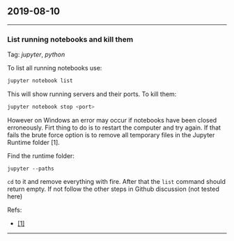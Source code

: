 ## 2019-08-10
---
### List running notebooks and kill them
Tag: *jupyter*, *python*

To list all running notebooks use:
```bash
jupyter notebook list
```
This will show running servers and their ports.  To kill them:
```bash
jupyter notebook stop <port> 
```
However on Windows an error may occur if notebooks have been closed erroneously. Firt thing to do is to restart the computer and try again. If that fails the brute force option is to remove all temporary files in the Jupyter Runtime folder [1].

Find the runtime folder:
```
jupyter --paths
``` 
`cd` to it and remove everything with fire. After that the `list` command should return empty. If not follow the other steps in Github discussion (not tested here)

Refs:
- [[1]](https://github.com/jupyter/notebook/issues/2844#issuecomment-428604664)

---

